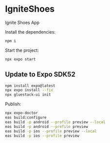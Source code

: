 # IgniteShoes
Ignite Shoes App

Install the dependencies:
```sh
npm i
```

Start the project:
```sh
npx expo start
```

## Update to Expo SDK52

```sh
npm install expo@latest
npx expo install --fix
npx gluestack-ui init
```

Publish:
```sh
npx expo-doctor
eas build:configure
eas build -p android --profile preview --local
eas build -p android --profile preview
eas build -p ios --profile preview --local
eas build -p ios --profile preview
```